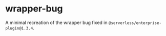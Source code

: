 # wrapper-bug

A minimal recreation of the wrapper bug fixed in `@serverless/enterprise-plugin@1.3.4`.

